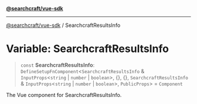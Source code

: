 [**@searchcraft/vue-sdk**](/reference/sdk/js-vue/README.md)

***

[@searchcraft/vue-sdk](/reference/sdk/js-vue/globals.md) / SearchcraftResultsInfo

# Variable: SearchcraftResultsInfo

> `const` **SearchcraftResultsInfo**: `DefineSetupFnComponent`\<`SearchcraftResultsInfo` & `InputProps`\<`string` \| `number` \| `boolean`\>, \{\}, \{\}, `SearchcraftResultsInfo` & `InputProps`\<`string` \| `number` \| `boolean`\>, `PublicProps`\> = `Component`

The Vue component for SearchcraftResultsInfo.
